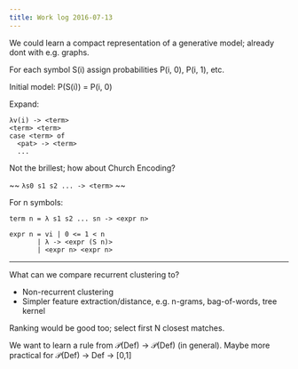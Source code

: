 ```yaml
---
title: Work log 2016-07-13
---
```


We could learn a compact representation of a generative model; already dont with e.g. graphs.

For each symbol S(i) assign probabilities P(i, 0), P(i, 1), etc.

Initial model: P(S(i)) = P(i, 0)

Expand:

    λv(i) -> <term>
    <term> <term>
    case <term> of
      <pat> -> <term>
      ...

Not the brillest; how about Church Encoding?

~~ `λs0 s1 s2 ... -> <term>` ~~

For n symbols:

    term n = λ s1 s2 ... sn -> <expr n>

    expr n = vi | 0 <= 1 < n
           | λ -> <expr (S n)>
           | <expr n> <expr n>

---

What can we compare recurrent clustering to?

 - Non-recurrent clustering
 - Simpler feature extraction/distance, e.g. n-grams, bag-of-words, tree kernel

Ranking would be good too; select first N closest matches.

We want to learn a rule from 𝒫(Def) -> 𝒫(Def) (in general). Maybe more practical for 𝒫(Def) -> Def -> [0,1]
